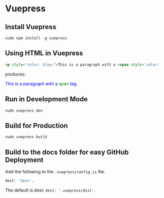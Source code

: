 # Vuepress

## Install Vuepress

```
sudo npm install -g vuepress
```

## Using HTML in Vuepress

``` html
<p style="color: blue;">This is a paragraph with a <span style='color: green;'>span</span> tag.</p>
```

produces:

<p style="color: blue;">This is a paragraph with a <span style='color: green;'>span</span> tag.</p>


## Run in Development Mode

```
sudo vuepress dev
```

## Build for Production

```
sudo vuepress build
```

## Build to the docs folder for easy GitHub Deployment

Add the following to the `.vuepress/config.js` file.

``` js
dest: 'docs',
```

The default is dest: `dest: '.vuepress/dist'`.